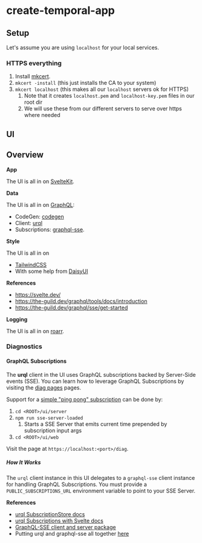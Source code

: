 # create-temporal-app

## Setup

Let's assume you are using `localhost` for your local services.

### HTTPS everything

1. Install [mkcert](https://github.com/FiloSottile/mkcert).
1. `mkcert -install` (this just installs the CA to your system)
1. `mkcert localhost` (this makes all our `localhost` servers ok for HTTPS)
    1. Note that it creates `localhost.pem` and `localhost-key.pem` files in our root dir
    2. We will use these from our different servers to serve over https where needed

## UI

## Overview

**App**

The UI is all in on [SvelteKit](https://kit.svelte.dev/).

**Data**

The UI is all in on [GraphQL](https://graphql.org/):

- CodeGen: [codegen](https://the-guild.dev/graphql/codegen)
- Client: [urql](https://commerce.nearform.com/open-source/urql/docs/api/svelte/)
- Subscriptions: [graphql-sse](https://the-guild.dev/graphql/sse/recipes#with-urql).

**Style**

The UI is all in on

- [TailwindCSS](https://tailwindcss.com/)
- With some help from [DaisyUI](https://daisyui.com/)

**References**

- https://svelte.dev/
- https://the-guild.dev/graphql/tools/docs/introduction
- https://the-guild.dev/graphql/sse/get-started

**Logging**

The UI is all in on [roarr](https://github.com/gajus/roarr).

### Diagnostics

#### GraphQL Subscriptions

The **urql** client in the UI uses GraphQL subscriptions backed by Server-Side events (SSE).
You can learn how to leverage GraphQL Subscriptions by visiting the [diag pages](ui/web/src/routes/(public)/diag) pages.

Support for a [simple "ping pong" subscription](ui/web/src/lib/operations/subscriptions/pingsub.graphql) can be done by:

1. `cd <ROOT>/ui/server`
1. `npm run sse-server-loaded`
    1. Starts a SSE Server that emits current time prepended by subscription input args
1. `cd <ROOT>/ui/web`

Visit the page at `https://localhost:<port>/diag`.

##### How It Works

The `urql` client instance in this UI delegates to a `graphql-sse` client instance for handling GraphQL Subscriptions.
You must provide a `PUBLIC_SUBSCRIPTIONS_URL` environment variable to point to your SSE Server.

**References**

- [urql SubscriptionStore docs](https://commerce.nearform.com/open-source/urql/docs/advanced/subscriptions/)
- [urql Subscriptions with Svelte docs](https://commerce.nearform.com/open-source/urql/docs/advanced/subscriptions/#svelte)
- [GraphQL-SSE client and server package](https://the-guild.dev/graphql/sse)
- Putting urql and graphql-sse all together [here](https://the-guild.dev/graphql/sse/recipes#with-urql)
